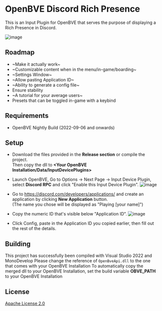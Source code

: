 # OpenBVE Discord Rich Presence
This is an Input Plugin for OpenBVE that serves the purpose of displaying a Rich Presence in Discord.  

![image](https://user-images.githubusercontent.com/28094366/193469301-118309fd-5bb7-47b8-9cb7-6250d8924fef.png)

## Roadmap
- ~Make it actually work~
- ~Customizable content when in the menu/in-game/boarding~
- ~Settings Window~
- ~Allow pasting Application ID~
- ~Ability to generate a config file~
- Ensure stability
- ~A tutorial for your average users~
- Presets that can be toggled in-game with a keybind

## Requirements
- OpenBVE Nightly Build (2022-09-06 and onwards)

## Setup
- Download the files provided in the **Release section** or compile the project.  
Then copy the dll to **<Your OpenBVE Installation/Data/InputDevicePlugins>**

- Launch OpenBVE, Go to Options -> Next Page -> Input Device Plugin, select **Discord RPC** and click "Enable this Input Device Plugin".
![image](https://user-images.githubusercontent.com/28094366/196678453-816c33c5-3ce9-4b9b-9216-ea2a2a393f11.png)

- Go to https://discord.com/developers/applications/ and create an application by clicking **New Application** button.  
(The name you chose will be displayed as "Playing [your name]")
- Copy the numeric ID that's visible below "Application ID".
![image](https://user-images.githubusercontent.com/28094366/196678999-80779eb8-d469-4318-afa9-045cf89b212b.png)

- Click Config, paste in the Application ID you copied earlier, then fill out the rest of the details.

## Building
This project has successfully been compiled with Visual Studio 2022 and MonoDevelop
Please change the reference of `OpenBveApi.dll` to the one that comes with your OpenBVE Installation
To automatically copy the merged dll to your OpenBVE Installation, set the build variable **OBVE_PATH** to your OpenBVE Installation

## License
[Apache License 2.0](https://www.apache.org/licenses/LICENSE-2.0.txt)
